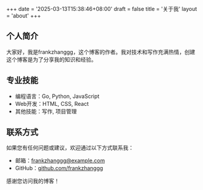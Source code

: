 +++
date = '2025-03-13T15:38:46+08:00'
draft = false
title = '关于我'
layout = 'about'
+++

## 个人简介

大家好，我是frankzhanggg，这个博客的作者。我对技术和写作充满热情，创建这个博客是为了分享我的知识和经验。

## 专业技能

- 编程语言：Go, Python, JavaScript
- Web开发：HTML, CSS, React
- 其他技能：写作, 项目管理

## 联系方式

如果您有任何问题或建议，欢迎通过以下方式联系我：

- 邮箱：frankzhanggg@example.com
- GitHub：[github.com/frankzhanggg](https://github.com/frankzhanggg)

感谢您访问我的博客！
